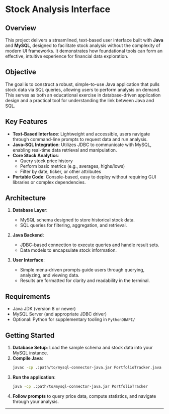 # Stock Analysis Interface

## Overview

This project delivers a streamlined, text-based user interface built with **Java** and **MySQL**, designed to facilitate stock analysis without the complexity of modern UI frameworks. It demonstrates how foundational tools can form an effective, intuitive experience for financial data exploration.

## Objective

The goal is to construct a robust, simple-to-use Java application that pulls stock data via SQL queries, allowing users to perform analysis on demand. This serves as both an educational exercise in database-driven application design and a practical tool for understanding the link between Java and SQL.

## Key Features

- **Text-Based Interface**: Lightweight and accessible, users navigate through command-line prompts to request data and run analysis.
- **Java–SQL Integration**: Utilizes JDBC to communicate with MySQL, enabling real-time data retrieval and manipulation.
- **Core Stock Analytics**:
  - Query stock price history
  - Perform basic metrics (e.g., averages, highs/lows)
  - Filter by date, ticker, or other attributes
- **Portable Code**: Console-based, easy to deploy without requiring GUI libraries or complex dependencies.

## Architecture

1. **Database Layer**:
   - MySQL schema designed to store historical stock data.
   - SQL queries for filtering, aggregation, and retrieval.

2. **Java Backend**:
   - JDBC-based connection to execute queries and handle result sets.
   - Data models to encapsulate stock information.

3. **User Interface**:
   - Simple menu-driven prompts guide users through querying, analyzing, and viewing data.
   - Results are formatted for clarity and readability in the terminal.


## Requirements

- Java JDK (version 8 or newer)
- MySQL Server (and appropriate JDBC driver)
- Optional: Python for supplementary tooling in `PythonDBAPI/`

## Getting Started

1. **Database Setup**: Load the sample schema and stock data into your MySQL instance.
2. **Compile Java**:
   ```bash
   javac -cp .:path/to/mysql-connector-java.jar PortfolioTracker.java
   ```
3. **Run the application**:
   ```bash
   java -cp .:path/to/mysql-connector-java.jar PortfolioTracker
   ```
4. **Follow prompts** to query price data, compute statistics, and navigate through your analysis.

---
